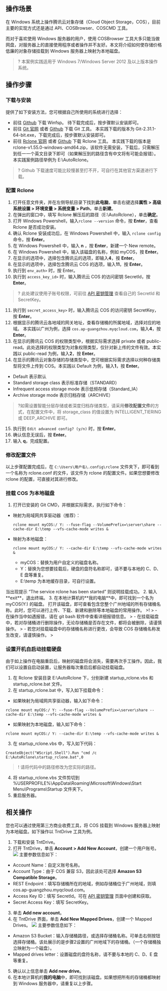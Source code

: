 ## 操作场景
在 Windows 系统上操作腾讯云对象存储（Cloud Object Storage，COS），目前主要的实现方式还是通过 API、COSBrowser、COSCMD 工具。

而对于喜欢使用 Windows 服务器的用户，使用 COSBrowser 工具大多只能当做网盘，对服务器上的直接使用程序或者操作并不友好。本文将介绍如何使存储价格低廉的对象存储挂载到 Windows 服务器上映射为本地磁盘。

>? 本案例实践适用于 Windows 7/Windows Server 2012 及以上版本操作系统。
>

## 操作步骤
### 下载与安装

提供了如下安装方法，您可根据自己所使用的系统进行选择：
- 前往 [Github](https://github.com/billziss-gh/winfsp/releases) 下载 Winfsp。
待下载完成后，按步骤默认安装即可。
- 前往 [Git 官网](https://gitforwindows.org/) 或者 [Github](https://github.com/git-for-windows/git/releases/) 下载 Git 工具。
本实践下载的版本为 Git-2.31.1-64-bit.exe，下载完成后，按步骤默认安装即可。
- 前往 [Rclone 官网](https://rclone.org/downloads/) 或者 [Github](https://github.com/rclone/rclone/releases) 下载 Rclone 工具。
本实践下载的版本是 rclone-v1.55.0-windows-amd64.zip，该软件无需安装，下载后，只需解压到任一一个英文目录下即可（如果解压到的路径含有中文将有可能会报错）。本实践案例路径举例为 E:\AutoRclone。

>? Github 下载速度可能比较慢甚至打不开，可自行在其他官方渠道进行下载。
>

### 配置 Rclone

1. 打开任意文件夹，并在左侧导航目录下找到**此电脑**，单击右键选择**属性 > 高级系统设置 > 环境变量 > 系统变量 > Path**，单击**新建**。
2. 在弹出的窗口中，填写 Rclone 解压后的路径（E:\AutoRclone），单击**确定**。
3. 打开 Windows Powershell，输入`rclone --version` 命令，按 **Enter**，查看 Rclone 是否成功安装。
4. 确认 Rclone 安装成功后，在 Windows Powershell 中，输入 `rclone config` 命令，按 **Enter**。
5. 在 Windows Powershell 中，输入 **n** ，按 **Enter**，新建一个 New remote。
6. 在 Windows Powershell 中，输入该磁盘的名称，例如 myCOS，按 **Enter**。
7.  在显示的选项中，选择包含腾讯云的选项，即输入**4**，按 **Enter**。
8. 在显示的选项中，选择包含腾讯云 COS 的选项，输入**11**，按 **Enter**。
9. 执行到 `env_auth>` 时，按 Enter。
10. 执行到 `access_key_id>` 时，输入腾讯云 COS 的访问密钥 SecretId，按 **Enter**。
>? 此处建议使用子账号权限，可前往 [API 密钥管理](https://console.cloud.tencent.com/cam/capi) 查看自己的 SecretId 和 SecretKey。
>
11. 执行到 `secret_access_key>` 时，输入腾讯云 COS 的访问密钥 SecretKey，按 **Enter**。
12. 根据显示的腾讯云各地域的网关地址，查看存储桶的所属地域，选择对应的地域。
本实践以广州为例，选择 `cos.ap-guangzhou.myqcloud.com`，输入**4**，按 **Enter**。
13. 在显示的腾讯云 COS 的权限类型中，根据实际需求选择 private 或者 public-read。此处选择的权限类型为对象权限类型，仅针对新上传的文件有效。本实践以 public-read 为例，输入**2**，按 **Enter**。
14. 在显示的腾讯云对象存储的存储类型中，您可根据实际需求选择以何种存储类型将文件上传到 COS。本实践以 Default 为例，输入**1**，按 **Enter**。
 - Default 表示默认
 - Standard storage class 表示标准存储（STANDARD）
 - Infrequent access storage mode 表示低频存储（Standard_IA）
 - Archive storage mode 表示归档存储（ARCHIVE）
>?如需设置智能分层存储或者深度归档存储类型，请采用**修改配置文件**的方式，在配置文件中，将 storage_class 的值设置为 INTELLIGENT_TIERING 或 DEEP_ARCHIVE 即可。
>
15. 执行到 `Edit advanced config? (y/n)` 时，按 **Enter**。
16. 确认信息无误后，按 **Enter**。
17. 输入 **q**，完成配置。


### 修改配置文件

以上步骤配置完成后，在 `C:\Users\用户名\.config\rclone` 文件夹下，即可看到一个名称为 rclone.conf 的文件，该文件为 rclone 的配置文件。如果您想要修改 rclone 的配置，可直接对其进行修改。


### 挂载 COS 为本地磁盘

1. 打开已安装的 Git CMD，并根据实际需求，执行如下命令：
<ul>
<li>映射为局域网共享驱动器（推荐）：
<pre>
<code class="language-plaintext">rclone mount myCOS:/ Y: --fuse-flag --VolumePrefix=\server\share --cache-dir E:\temp --vfs-cache-mode writes &amp;</code>
</pre>
</li>
<li>映射为本地磁盘：
<pre>
<code class="language-plaintext">rclone mount myCOS:/ Y: --cache-dir E:\temp --vfs-cache-mode writes &</code>
</pre>
	<ul>
		<li>myCOS：替换为用户自定义的磁盘名称。</li>
		<li>Y：替换为您想要挂载后，硬盘的盘符名称即可，请不要与本地的 C、D、E 盘等重复。</li>
		<li>E:\temp 为本地缓存目录，可自行设置。</li>
	 </ul>
</li>
</ul>
当出现提示 “The service rclone has been started” 则说明挂载成功。
2. 输入 **exit**，退出终端。
3. 在本地计算机的**我的电脑**中，即可找到一个名为 myCOS(Y:) 的磁盘。
打开该磁盘，即可查看包含您整个广州地域的所有存储桶名称。此时，您可以进行上传、下载、新建和删除等本地磁盘的常用操作。
>!
> - 在操作当中如遇报错，请在 git bash 软件中查看详细报错信息。
> - 在挂载磁盘中，若对存储桶进行删除操作，无论存储桶是否存在文件，都将会被删除，请谨慎操作。
> - 若您对挂载磁盘中的存储桶名称进行更改，会导致 COS 存储桶名称发生改变，请谨慎操作。
> 


### 设置开机自启动挂载硬盘

由于如上操作在电脑重启后，映射的磁盘将会消失，需要再次手工操作。因此，我们可以设置自启动装置，让服务器每次重启后都自动挂载磁盘。

1. 在 Rclone 安装目录 E:\AutoRclone 下，分别新建 startup_rclone.vbs 和 startup_rclone.bat 文件。
2. 在 startup_rclone.bat 中，写入如下挂载命令：
 - 如果映射为局域网共享驱动器，输入如下命令：
```plaintext
rclone mount myCOS:/ Y: --fuse-flag --VolumePrefix=\server\share --cache-dir E:\temp --vfs-cache-mode writes &
```
 - 如果映射为本地磁盘，输入如下命令：
```
rclone mount myCOS:/ Y: --cache-dir E:\temp --vfs-cache-mode writes &
```
3. 在 startup_rclone.vbs 中，写入如下代码：
```plaintext
CreateObject("WScript.Shell").Run "cmd /c E:\AutoRclone\startup_rclone.bat",0
```
>! 请将代码中的路径修改为您实际的路径。
>
4. 将 startup_rclone.vbs 文件剪切到 %USERPROFILE%\AppData\Roaming\Microsoft\Windows\Start Menu\Programs\Startup 文件夹下。
5. 重启服务器。

## 相关操作

您也可以通过使用第三方商业收费工具，将 COS 挂载到 Windows 服务器上映射为本地磁盘。如下操作以 TntDrive 工具为例。
1. 下载和安装 TntDrive。
2. 打开 TntDrive，单击 **Account > Add New Account**，创建一个用户账号。
![](https://main.qcloudimg.com/raw/90b4a262b11b6933f48b4922cad4fdc4.png)
主要参数信息如下：
 - Account Name：自定义账号名称。
 - Account Type：由于 COS 兼容 S3，因此该处可选择 **Amazon S3 Compatible Storage**。
 - REST Endpoint：填写存储桶所在的地域，例如存储桶位于广州地域，则填 cos.ap-guangzhou.myqcloud.com。
 - Access Key ID：填写 SecretId。可在 [API 密钥管理](https://console.cloud.tencent.com/capi) 页面中创建和获取。
 - Secret Access Key：填写 SecretKey。
3. 单击 **Add new account**。
4. 在 TntDrive 界面，单击 **Add New Mapped Drives**，创建一个 Mapped Drives。
![](https://main.qcloudimg.com/raw/fa09500f96ba8e5c8144d39cd5471991.png)
主要参数信息如下：
 - Amazon S3 Bucket：输入存储桶路径，或选择存储桶名称。可单击右侧按钮选择存储桶。该处展示的是步骤2设置的广州地域下的存储桶。（一个存储桶独立映射为一个磁盘）。
 - Mapped drives letter：设置磁盘的盘符名称，请不要与本地的 C、D、E 盘等重复。
5. 确认以上信息单击 **Add new drive**。
6. 在本地计算机的**我的电脑**中，即可找到该磁盘。如果想把所有的存储桶都映射到 Windows 服务器中，请重复以上步骤。



